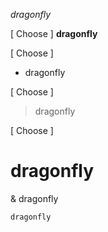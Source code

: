 *dragonfly* 

[ Choose ]
**dragonfly** 

[ Choose ]
* dragonfly 

[ Choose ]
> dragonfly 

[ Choose ]
# dragonfly 


& dragonfly 


`dragonfly` 
